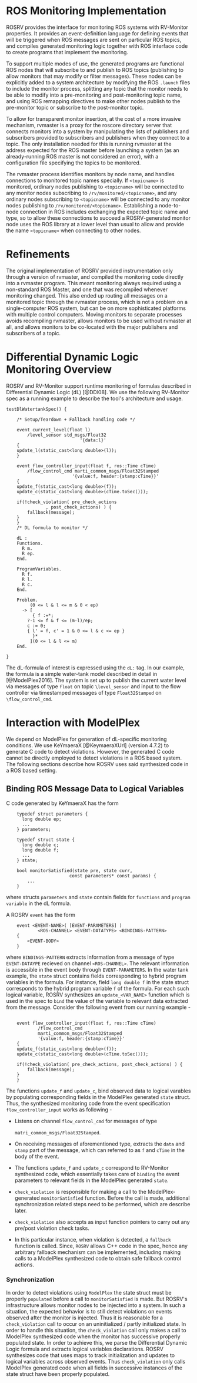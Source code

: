 ROS Monitoring Implementation
=============================

ROSRV provides the interface for monitoring ROS systems
with RV-Monitor properties.
It provides an event-definition language for defining
events that will be triggered when ROS messages are sent
on particular ROS topics, and compiles generated monitoring
logic together with ROS interface code to create programs
that implement the monitoring.

To support multiple modes of use, the generated programs
are functional ROS nodes that will subscribe to and
publish to ROS topics (publishing to allow monitors that
may modify or filter messages).
These nodes can be explicitly added to a system architecture
by modifying the ROS `.launch` files to include the monitor
process, splitting any topic that the monitor needs to
be able to modify into a pre-monitoring and post-monitoring
topic name, and using ROS remapping directives to make
other nodes publish to the pre-monitor topic or subscribe
to the post-monitor topic.

To allow for transparent monitor insertion, at the cost
of a more invasive mechanism, rvmaster is a proxy for
the roscore directory server that connects monitors
into a system by manipulating the lists of publishers
and subscribers provided to subscribers and publishers
when they connect to a topic.
The only installation needed for this is running
rvmaster at the address expected for the ROS master
before launching a system (as an already-running
ROS master is not considered an error), with
a configuration file specifying the topics to
be monitored.

The rvmaster process identifies monitors by node name,
and handles connections to monitored topic names specially.
If `<topicname>` is monitored, ordinary nodes publishing
to `<topicname>` will be connected to any monitor nodes
subscribing to `/rv/monitored/<topicname>`,
and any ordinary nodes subscribing to `<topicname>`
will be connected to any monitor nodes publishing to
`/rv/monitored/<topicname>`.
Establishing a node-to-node connection in ROS
includes exchanging the expected topic name and type,
so to allow these connections to succeed a ROSRV-generated
monitor node uses the ROS library at a lower level than
usual to allow and provide the name `<topicname>`
when connecting to other nodes.

# Refinements

The original implementation of ROSRV provided instrumentation
only through a version of rvmaster, and compiled the monitoring
code directly into a rvmaster program.
This meant monitoring always required using a non-standard
ROS Master, and one that was recompiled whenever monitoring changed.
This also ended up routing all messages on a monitored topic through
the rvmaster process, which is not a problem on a single-computer
ROS system, but can be on more sophisticated platforms with
multiple control computers.
Moving monitors to separate processes avoids recompiling rvmaster,
allows monitors to be used without rvmaster at all, and allows
monitors to be co-located with the major publishers and subscribers
of a topic.

Differential Dynamic Logic Monitoring Overview
===============================================

ROSRV and RV-Monitor support runtime monitoring of
formulas described in Differential Dynamic Logic (dL) [@DDl08].
We use the following RV-Monitor spec as a running example
to describe the tool's architecture and usage.

```{.cpp}
testDlWatertankSpec() {

    /* Setup/Teardown + Fallback handling code */

    event current_level(float l)
        /level_sensor std_msgs/Float32
                            '{data:l}'
    {
	update_l(static_cast<long double>(l));
    }

    event flow_controller_input(float f, ros::Time cTime)
        /flow_control_cmd marti_common_msgs/Float32Stamped
                         '{value:f, header:{stamp:cTime}}'
    {
	update_f(static_cast<long double>(f));
	update_c(static_cast<long double>(cTime.toSec()));

	if(!check_violation( pre_check_actions
			   , post_check_actions) ) {
	    fallback(message);
	}
    }
    /* DL formula to monitor */

    dL :
	Functions.
	  R m.
	  R ep.
	End.

	ProgramVariables.
	  R f.
	  R l.
	  R c.
	End.

	Problem.
	     (0 <= l & l <= m & 0 < ep)
	  -> [
	      { f :=*;
		?-1 <= f & f <= (m-l)/ep;
		c := 0;
		{ l' = f, c' = 1 & 0 <= l & c <= ep }
	      }*
	     ](0 <= l & l <= m)
	End.

}
```

The dL-formula of interest is expressed using the `dL:` tag.
In our example, the formula is a simple water-tank
model described in detail in [@ModelPlex2016]. The system
is set up to publish the current water level via messages of type `float`
on topic `\level_sensor`
and input to the flow controller via timestamped messages
of type `Float32Stamped` on `\flow_control_cmd`.


Interaction with ModelPlex
==========================


We depend on ModelPlex for generation of dL-specific monitoring conditions.
We use KeYmaeraX [@KeymaeraXUrl] (version 4.7.2) to generate
C code to detect violations. However, the generated C code
cannot be directly employed to detect violations in a ROS based
system. The following sections describe how ROSRV uses said
synthesized code in a ROS based setting.


Binding ROS Message Data to Logical Variables
---------------------------------------------

C code generated by KeYmaeraX has the form

```{.cpp}
    typedef struct parameters {
      long double ep;
      ...
    } parameters;

    typedef struct state {
      long double c;
      long double f;
      ...
    } state;

    bool monitorSatisfied(state pre, state curr,
                        const parameters* const params) {
        ...
    }

```

where structs `parameters` and `state`
contain fields  for `functions`
and `program variable` in the dL formula.


A ROSRV `event` has the form

```{.cpp}
    event <EVENT-NAME>( [EVENT-PARAMETERS] )
            <ROS-CHANNEL> <EVENT-DATATYPE> <BINDINGS-PATTERN>
    {
        <EVENT-BODY>
    }
```

where `BINDINGS-PATTERN` extracts information from
a message of type `EVENT-DATAYPE` recieved on channel `<ROS-CHANNEL>`. The relevant information
is accessible in the event body through `EVENT-PARAMETERS`. In the water tank example,
the `state` struct contains fields corresponding
to hybrid program variables in the formula. For instance,
field `long double f` in the state struct corresponds to the hybrid program variable
`f` of the formula. For each such logical variable, ROSRV synthesizes an
`update_<VAR_NAME>` function which is used in the spec to `bind` the value of the variable
to relevant data extracted from the message. Consider the following event from
our running example -

```{.cpp}

    event flow_controller_input(float f, ros::Time cTime)
            /flow_control_cmd
            marti_common_msgs/Float32Stamped
            '{value:f, header:{stamp:cTime}}'
    {
	update_f(static_cast<long double>(f));
	update_c(static_cast<long double>(cTime.toSec()));

	if(!check_violation( pre_check_actions, post_check_actions) ) {
	    fallback(message);
	}
    }

```

The functions `update_f` and `update_c`, bind observed data to
logical varables by populating corresponding fields in the ModelPlex generated
`state` struct.
Thus, the synthesized monitoring code from the event specification `flow_controller_input` works as following -

 - Listens on channel `flow_control_cmd` for messages of type

   `matri_common_msgs/Float32Stamped`.

 - On receiving messages of aforementioned type, extracts
   the `data` and `stamp` part of the message, which can referred
   to as `f` and `cTime` in the body of the event.
 - The functions `update_f` and `update_c` correspond to RV-Monitor synthesized
   code, which essentially takes care of `binding` the event parameters to
   relevant fields in the ModelPlex generated `state`.
 - `check_violation` is responsible for making a call to the
   ModelPlex-generated `monitorSatisfied` function. Before
   the call is made, additional synchronization related steps need to be
   performed, which are describe later.
 - `check_violation` also accepts as input function pointers to
   carry out any pre/post violation check tasks.
 - In this particular instance, when  violation is detected,
   a `fallback` function is called. Since,
   `ROSRV` allows C++ code in the spec, hence
   any arbitrary fallback mechanism can be implemented,
   including making calls to a ModelPlex synthesized code
   to obtain safe fallback control actions.

### Synchronization

In order to detect violations using `ModelPlex` the
state struct must be properly `populated` before
a call to `monitorSatisfied` is made. But
ROSRV's infrastructure allows monitor nodes
to be injected into a system. In such a situation, the expected
behavior is to still detect violations on events observed
after the monitor is injected.
Thus it is reasonable for a `check_violation` call
to occur on an uninitialized / partly initialized state.
In order to handle this situation, the `check_violation`
call only makes a call to ModelPlex synthesized code
when the monitor has successive properly populated state.
In order to achieve this, we parse the Differential Dynamic Logic
formula and extracts logical variables declarations. ROSRV synthesizes
code that uses maps to track initialization and updates to logical variables across
observed events. Thus `check_violation` only calls ModelPlex generated code when
all fields in successive instances of the state struct have been properly populated.

